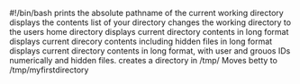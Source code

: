#!/bin/bash
prints the absolute pathname of the current working directory
displays the contents list of your directory
changes the working directory to the users home directory
displays current directory contents in long format
displays current direcory contents including hidden files in long format
displays current directory contents in long format, with user and grouos IDs numerically and hidden files.
creates a directory in /tmp/
Moves betty to /tmp/myfirstdirectory 

